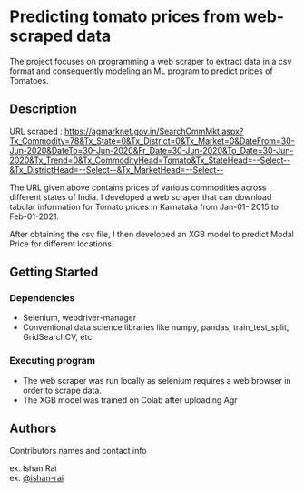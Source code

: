 # Predicting tomato prices from web-scraped data

The project focuses on programming a web scraper to extract data in a csv format and
consequently modeling an ML program to predict prices of Tomatoes.

## Description

URL scraped : https://agmarknet.gov.in/SearchCmmMkt.aspx?Tx_Commodity=78&Tx_State=0&Tx_District=0&Tx_Market=0&DateFrom=30-Jun-2020&DateTo=30-Jun-2020&Fr_Date=30-Jun-2020&To_Date=30-Jun-2020&Tx_Trend=0&Tx_CommodityHead=Tomato&Tx_StateHead=--Select--&Tx_DistrictHead=--Select--&Tx_MarketHead=--Select--

The URL given above contains prices of various commodities across different states of India. I developed
a web scraper that can download tabular information for Tomato prices in Karnataka from Jan-01-
2015 to Feb-01-2021. 

After obtaining the csv file, I then developed an XGB model to predict Modal Price for different locations.

## Getting Started

### Dependencies

* Selenium, webdriver-manager
* Conventional data science libraries like numpy, pandas, train_test_split, GridSearchCV, etc.

### Executing program

* The web scraper was run locally as selenium requires a web browser in order to scrape data.
* The XGB model was trained on Colab after uploading Agr

## Authors

Contributors names and contact info

ex. Ishan Rai  
ex. [@ishan-rai](https://www.linkedin.com/in/ishan-rai/)
